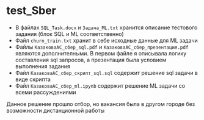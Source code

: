 # test_Sber
- В файлах ```SQL_Task.docx``` и ```Задача_ML.txt``` хранится описание тестового задания (блок SQL и ML соответственно)
- Файл ```churn_train.txt``` хранит в себе исходные данные для ML задачи
- Файлы ```КазаковаАС_сбер_sql.pdf``` и ```КазаковаАС_сбер_презентация.pdf``` являются дополнителными. В первом файле я описывала логику составления sql запросов, а презентация была условием выполнения задания
- Файл ```КазаковаАС_сбер_скрипт_sql.sql``` содержит решение sql задачи в виде скрипта
- Файл ```КазаковаАС_сбер_ml.ipynb``` содержит решение ML задачи со всеми рассуждениями
 
Данное решение прошло отбор, но вакансия была в другом городе без возможности дистанционной работы
